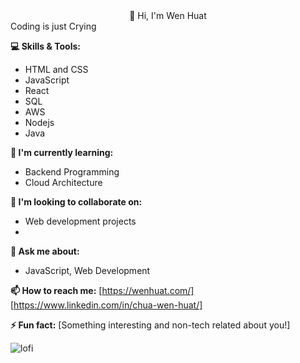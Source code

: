 <div style="text-align: center;"> 
👋 Hi, I'm Wen Huat
</div>
Coding is just Crying 

**💻 Skills & Tools:**
* HTML and CSS
* JavaScript
* React 
* SQL
* AWS
* Nodejs
* Java

**🌱 I'm currently learning:**
* Backend Programming
* Cloud Architecture

**🤔 I'm looking to collaborate on:**
* Web development projects
* 

**💬 Ask me about:**
* JavaScript, Web Development

**📫 How to reach me:**
[https://wenhuat.com/]
[https://www.linkedin.com/in/chua-wen-huat/]

**⚡ Fun fact:**
[Something interesting and non-tech related about you!] 





![lofi](https://github.com/Huaty/Huaty/assets/50129813/887f650b-71a9-41f4-afb6-25f9a2fc4a84)




